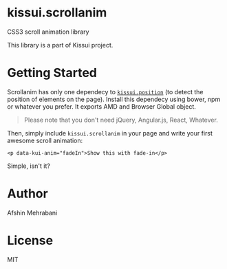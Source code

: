 # kissui.scrollanim
CSS3 scroll animation library

This library is a part of Kissui project.

# Getting Started

Scrollanim has only one dependecy to [`kissui.position`](https://github.com/usablica/kissui.position) (to detect the position of elements on the page). Install this dependecy using bower, npm or whatever you prefer. It exports AMD and Browser Global object. 

> Please note that you don't need jQuery, Angular.js, React, Whatever. 

Then, simply include `kissui.scrollanim` in your page and write your first awesome scroll animation:

```
<p data-kui-anim="fadeIn">Show this with fade-in</p>
```

Simple, isn't it?

# Author
Afshin Mehrabani

# License
MIT
